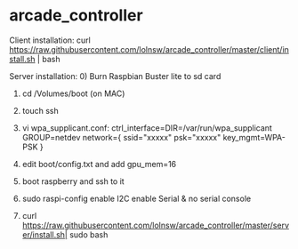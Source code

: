 # arcade_controller

Client installation:
curl https://raw.githubusercontent.com/lolnsw/arcade_controller/master/client/install.sh |  bash

Server installation:
0) Burn Raspbian Buster lite to sd card
1) cd /Volumes/boot (on MAC)
2) touch ssh
3) vi wpa_supplicant.conf:
ctrl_interface=DIR=/var/run/wpa_supplicant GROUP=netdev
network={
    ssid="xxxxx"
    psk="xxxxx"
    key_mgmt=WPA-PSK
}

4) edit boot/config.txt and add
gpu_mem=16

5) boot raspberry and ssh to it
6) sudo raspi-config
   enable I2C
   enable Serial & no serial console

7) curl https://raw.githubusercontent.com/lolnsw/arcade_controller/master/server/install.sh| sudo bash